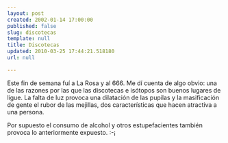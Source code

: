 ```yaml
---
layout: post
created: 2002-01-14 17:00:00
published: false
slug: discotecas
template: null
title: Discotecas
updated: 2010-03-25 17:44:21.518180
url: null

---
```


Este fin de semana fu&iacute; a La Rosa y al 666. Me d&iacute; cuenta de algo obvio: una de las razones por las que las discotecas e is&oacute;topos son buenos lugares de ligue. La falta de luz provoca una dilataci&oacute;n de las pupilas y la masificaci&oacute;n de gente el rubor de las mejillas, dos caracter&iacute;sticas que hacen atractiva a una persona.

Por supuesto el consumo de alcohol y otros estupefacientes tambi&eacute;n provoca lo anteriormente expuesto. :-¡




